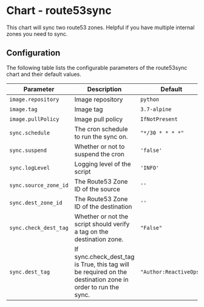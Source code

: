 # Chart - route53sync

This chart will sync two route53 zones.  Helpful if you have multiple internal zones you need to sync.

## Configuration

The following table lists the configurable parameters of the route53sync chart and their default values.

| Parameter | Description | Default | Required |
| --------- | ----------- | ------- | -------- |
| `image.repository` | Image repository | `python` | no |
| `image.tag` | Image tag | `3.7-alpine` | no |
| `image.pullPolicy` | Image pull policy | `IfNotPresent` | no |
| `sync.schedule` | The cron schedule to run the sync on. | `"*/30 * * * *"` | no |
| `sync.suspend` | Whether or not to suspend the cron | `'false'` | no |
| `sync.logLevel` | Logging level of the script | `'INFO'` | no |
| `sync.source_zone_id` | The Route53 Zone ID of the source | `''` | yes |
| `sync.dest_zone_id` | The Route53 Zone ID of the destination | `''` | yes |
| `sync.check_dest_tag` | Whether or not the script should verify a tag on the destination zone. | `"False"` | no |
| `sync.dest_tag` | If sync.check_dest_tag is True, this tag will be required on the destination zone in order to run the sync. | `"Author:ReactiveOps"` | no |
